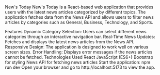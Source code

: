 New's Today
New's Today is a React-based web application that provides users with the latest news articles categorized by different topics. The application fetches data from the News API and allows users to filter news articles by categories such as General, Business, Technology, and Sports.

Features
Dynamic Category Selection: Users can select different news categories through an interactive navigation bar.
Real-Time News Updates: Fetches and displays the latest news articles from the News API.
Responsive Design: The application is designed to work well on various screen sizes.
Error Handling: Displays error messages if the news articles cannot be fetched.
Technologies Used
React
JavaScript (ES6+)
Bootstrap for styling
News API for fetching news articles
Start the application:
npm run dev
Open your browser and go to http://localhost:5173 to view the app.
